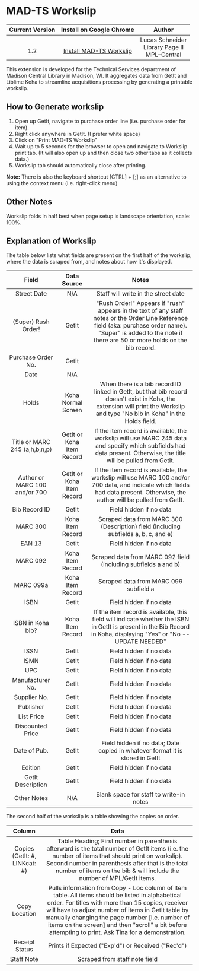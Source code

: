 # MAD-TS Workslip

| Current Version | Install on Google Chrome | Author |
| :-------------: | :----------------: | :----: |
| <br>1.2        | <br>[Install MAD-TS Workslip][1] | Lucas Schneider<br>Library Page II<br>MPL–Central |

This extension is developed for the Technical Services department of Madison Central Library in Madison, WI. It aggregates data from GetIt and Liblime Koha to streamline acquisitions processing by generating a printable workslip.

## How to Generate workslip
1. Open up GetIt, navigate to purchase order line (i.e. purchase order for item).
2. Right click anywhere in GetIt. (I prefer white space)
3. Click on "Print MAD-TS Workslip"
4. Wait up to 5 seconds for the browser to open and navigate to Workslip print tab. (It will also open up and then close two other tabs as it collects data.)
5. Workslip tab should automatically close after printing.

**Note:** There is also the keyboard shortcut [CTRL] + [;] as an alternative to using the context menu (i.e. right-click menu)

## Other Notes
Workslip folds in half best when page setup is landscape orientation, scale: 100%.

## Explanation of Workslip
The table below lists what fields are present on the first half of the workslip, where the data is scraped from, and notes about how it's displayed.

| Field | Data Source | Notes |
| :---: | :---------: | :---: |
| Street Date | N/A | Staff will write in the street date |
| (Super) Rush Order! | GetIt | "Rush Order!" Appears if "rush" appears in the text of any staff notes or the Order Line Reference field (aka: purchase order name). "Super" is added to the note if there are 50 or more holds on the bib record. |
| Purchase Order No. | GetIt |  |
| Date | N/A |  |
| Holds | Koha Normal Screen | When there is a bib record ID linked in GetIt, but that bib record doesn't exist in Koha, the extension will print the Workslip and type "No bib in Koha" in the Holds field. |
| Title or MARC 245 (a,h,b,n,p) | GetIt or Koha Item Record | If the item record is available, the workslip will use MARC 245 data and specify which subfields had data present. Otherwise, the title will be pulled from GetIt. |
| Author or MARC 100 and/or 700 | GetIt or Koha Item Record  | If the item record is available, the workslip will use MARC 100 and/or 700 data, and indicate which fields had data present. Otherwise, the author will be pulled from GetIt. |
| Bib Record ID | GetIt | Field hidden if no data |
| MARC 300 | Koha Item Record | Scraped data from MARC 300 (Description) field (including subfields a, b, c, and e) |
| EAN 13 | GetIt | Field hidden if no data |
| MARC 092 | Koha Item Record  | Scraped data from MARC 092 field (including subfields a and b) |
| MARC 099a | Koha Item Record  | Scraped data from MARC 099 subfield a |
| ISBN | GetIt | Field hidden if no data |
| ISBN in Koha bib? | Koha Item Record | If the item record is available, this field will indicate whether the ISBN in GetIt is present in the Bib Record in Koha, displaying "Yes" or "No -- UPDATE NEEDED" |
| ISSN | GetIt | Field hidden if no data |
| ISMN | GetIt | Field hidden if no data |
| UPC | GetIt | Field hidden if no data |
| Manufacturer No. | GetIt | Field hidden if no data |
| Supplier No. | GetIt | Field hidden if no data |
| Publisher | GetIt | Field hidden if no data |
| List Price | GetIt | Field hidden if no data |
| Discounted Price | GetIt | Field hidden if no data |
| Date of Pub. | GetIt | Field hidden if no data; Date copied in whatever format it is stored in GetIt |
| Edition | GetIt | Field hidden if no data |
| GetIt Description | GetIt | Field hidden if no data |
| Other Notes | N/A | Blank space for staff to write-in notes |

The second half of the workslip is a table showing the copies on order.

| Column | Data |
| :----: | :--: |
| Copies (GetIt: #, LINKcat: #) | Table Heading; First number in parenthesis afterward is the total number of GetIt items (i.e. the number of items that should print on workslip). Second number in parenthesis after that is the total number of items on the bib & will include the number of MPL/GetIt items. |
| Copy Location |  Pulls information from Copy - Loc column of Item table. All items should be listed in alphabetical order. For titles with more than 15 copies, receiver will have to adjust number of items in GetIt table by manually changing the page number [i.e. number of items on the screen] and then "scroll" a bit before attempting to print. Ask Tina for a demonstration. |
| Receipt Status | Prints if Expected ("Exp'd") or Received ("Rec'd") |
| Staff Note | Scraped from staff note field |

  [1]: https://chrome.google.com/webstore/detail/iaofdkhjgbkaappnmefocfheffceihlk
